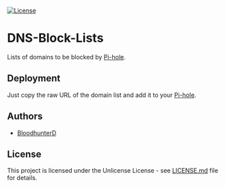 [![License](https://img.shields.io/github/license/bloodhunterd/pi-hole-blocklists?style=for-the-badge)](https://github.com/bloodhunterd/backup/blob/master/LICENSE)

# DNS-Block-Lists

Lists of domains to be blocked by [Pi-hole](https://github.com/pi-hole/pi-hole).

## Deployment

Just copy the raw URL of the domain list and add it to your [Pi-hole](https://github.com/pi-hole/pi-hole).

## Authors

* [BloodhunterD](https://github.com/bloodhunterd)

## License

This project is licensed under the Unlicense License - see [LICENSE.md](https://github.com/bloodhunterd/pi-hole-blocklists/blob/master/LICENSE) file for details.
